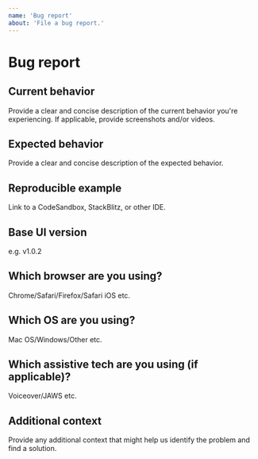 ```yaml
---
name: 'Bug report'
about: 'File a bug report.'
---
```


# Bug report

## Current behavior

Provide a clear and concise description of the current behavior you're experiencing. If applicable, provide screenshots and/or videos.

## Expected behavior

Provide a clear and concise description of the expected behavior.

## Reproducible example

Link to a CodeSandbox, StackBlitz, or other IDE.

## Base UI version

e.g. v1.0.2

## Which browser are you using?

Chrome/Safari/Firefox/Safari iOS etc.

## Which OS are you using?

Mac OS/Windows/Other etc.

## Which assistive tech are you using (if applicable)?

Voiceover/JAWS etc.

## Additional context

Provide any additional context that might help us identify the problem and find a solution.
